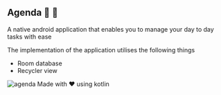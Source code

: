 ## Agenda :tada: :rocket:
A native android application that enables you to manage your day to day tasks with ease

The implementation of the application utilises the following things
- Room database
- Recycler view


![agenda](https://github.com/avijeetpandey/Agenda/assets/40532869/ae5d2343-18d7-4220-9a0a-370b9d259c92)
Made with ❤️ using kotlin
